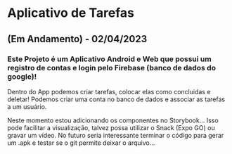 # Aplicativo de Tarefas
## (Em Andamento) - 02/04/2023
### Este Projeto é um Aplicativo Android e Web que possui um registro de contas e login pelo Firebase (banco de dados do google)!

Dentro do App podemos criar tarefas, colocar elas como concluidas e deletar! Podemos criar uma conta no banco de dados e associar as tarefas a um usuário.

Neste momento estou adicionando os componentes no Storybook... Isso pode facilitar a visualização, talvez possa utilizar o Snack (Expo GO) ou gravar um vídeo.
No futuro seria interessante terminar o código para gerar um .apk e testar se o git permite deixar o arquivo...
